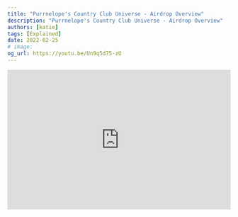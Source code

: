 ```yaml
---
title: "Purrnelope's Country Club Universe - Airdrop Overview"
description: "Purrnelope's Country Club Universe - Airdrop Overview"
authors: [katie]
tags: [Explained]
date: 2022-02-25
# image:
og_url: https://youtu.be/Un9q5d75-zU
---
```


<iframe width="100%" height="315" src="https://www.youtube.com/embed/Un9q5d75-zU" title="YouTube video player" frameborder="0" allow="accelerometer; autoplay; clipboard-write; encrypted-media; gyroscope; picture-in-picture" allowFullScreen></iframe>

<!--truncate-->
